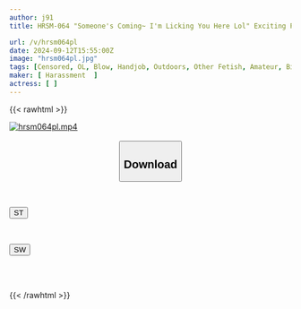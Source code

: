 ```yaml
---
author: j91
title: HRSM-064 "Someone's Coming~ I'm Licking You Here Lol" Exciting Play Makes You Horny! Super Thrilling Public Blowjob (/ω￥) 10 Perverted Amateur Girls Cumming Outdoors

url: /v/hrsm064pl
date: 2024-09-12T15:55:00Z
image: "hrsm064pl.jpg"
tags: [Censored, OL, Blow, Handjob, Outdoors, Other Fetish, Amateur, Big Tits, Titty Fuck, Various Professions, Slender, Female College Student, Huge Butt	]
maker: [ Harassment  ]
actress: [ ]
---
```



{{< rawhtml >}}

<div class="video" data-videoid="Xk9oj0qqM1fZzw">
    <a href="javascript:;">
        <img src="/v/hrsm064pl/hrsm064pl.jpg" width="WIDTH" height="HEIGHT" alt="hrsm064pl.mp4" loading="lazy">
    </a>
</div>

<script type="text/javascript" src="https://j91.asia/asset/on-demand-st.js"></script>

<br>
  <link rel="stylesheet" href="https://j91.asia/asset/bs5.css">
  
  <center>
  <button class="btn btn-primary" type="button" data-bs-toggle="collapse" data-bs-target=".multi-collapse" aria-expanded="false" aria-controls="multiCollapseExample1 multiCollapseExample2"><h2>Download</h2></button></center>
</p>
<div class="row">
  <div class="col">
    <div class="collapse multi-collapse" id="multiCollapseExample1">
      <div class="card card-body">
	      	      <br>
<div class="buttons">  
<p><a href="/v/hrsm064pl/st.html" target="_blank"><button class="btn-hover color-3"><i class="fa fa-download"></i> ST</button></a></p></div>
    </div>
  </div>
</div>
  <div class="col">
    <div class="collapse multi-collapse" id="multiCollapseExample2">
      <div class="card card-body">
	      <br>
<div class="buttons">
<p><a href="/v/hrsm064pl/sw.html" target="_blank"><button class="btn-hover color-2"><i class="fa fa-download"></i> SW</button></a></p></div>
<br><br>
      </div>
    </div>
  </div>
</div>

{{< /rawhtml >}}